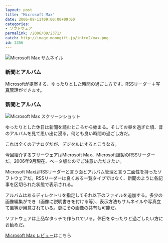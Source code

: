 ```yaml
---
layout: post
title: "Microsoft Max"
date: 2006-09-11T09:00:00+09:00
categories:
- ソフトウェア
permalink: /2006/09/2371/
catch: http://image.moongift.jp/intro2/max.png
id: 2356
---
```

 ![Microsoft Max サムネイル](http://image.moongift.jp/intro2/max.t.png "Microsoft Max サムネイル")
  

### 新聞とアルバム
  
Microsoftが提案する、ゆったりとした時間の過ごし方です。RSSリーダー＋写真管理ができます。  
<!--more-->  

### 新聞とアルバム
  

![Microsoft Max スクリーンショット](http://image.moongift.jp/intro2/max.png "Microsoft Max スクリーンショット")

  

ゆったりとした休日は新聞を読むところから始まる。そしてお昼を過ぎた頃、昔のアルバムを見て思い出に浸る。何とも良い時間の過ごし方だ。

  

これは全くのアナログだが、デジタルにするとこうなる。

  

今回紹介するフリーウェアはMicrosoft Max、Microsoft謹製のRSSリーダーだ。2006年9月現在、ベータ版なのでご注意いただきたい。

  

Microsoft MaxはRSSリーダーと言う面とアルバム管理と言う二面性を持ったソフトウェアだ。RSSリーダーは良くある一覧タイプではなく、新聞のように各記事を区切られた状態で表示される。

  

アルバムはあるディレクトリを指定してそれ以下のファイルを追加する。多少の画像編集ができ（画像に説明書きを付ける等）、表示方法もサムネイルや写真立て風等が用意されている。更にその画像の共有も可能だ。

  

ソフトウェアは上品なタッチで作られている。休日をゆったりと過ごしたい方にお勧めだ。

  

[Microsoft Max レビュー](http://fw.moongift.jp/review/i-2372.html)はこちら

